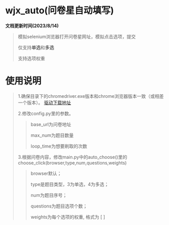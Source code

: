 # wjx_auto(问卷星自动填写)
**文档更新时间(2023/8/14)**
>
>模拟selenium浏览器打开问卷星网址，模拟点击选项，提交
>
>仅支持**单选**和**多选**
>
>支持选项权重

# 使用说明
>
>1.确保目录下的chromedriver.exe版本和chrome浏览器版本一致（或相差一个版本）。
>[驱动下载地址](https://registry.npmmirror.com/binary.html?path=chromedriver/)
>
>2.修改config.py里的参数。
>
>>  base_url为问卷地址
>> 
>>  max_num为题目数量
>> 
>>  loop_time为想要刷取的次数
>
>3.根据问卷内容，修改main.py中的auto_choose()里的choose_click(browser,type,num,questions,weights)
>>browser默认；
>>
>>type是题目类型，3为单选，4为多选；
>>
>>num为题目序号；
>>
>>questions为题目选项个数；
>>
>>weights为每个选项的权重, 格式为 [ ]
